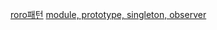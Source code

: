 
[roro패턴](https://taegon.kim/archives/8058)
[module, prototype, singleton, observer](https://kkd927.github.io/general/web/javascript/2017/04/12/4-JavaScript-Design-Patterns-You-Should-Know.html)
